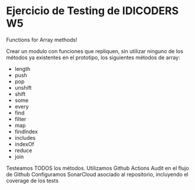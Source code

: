# Ejercicio de Testing de IDICODERS W5

Functions for Array methods!

Crear un modulo con funciones que repliquen, sin utilizar ninguno de los métodos ya existentes en el prototipo, los siguientes métodos de array:

-   length
-   push
-   pop
-   unshift
-   shift
-   some
-   every
-   find
-   filter
-   map
-   findIndex
-   includes
-   indexOf
-   reduce
-   join

Testeamos TODOS los métodos.
Utilizamos Github Actions Audit en el flujo de Github
Configuramos SonarCloud asociado al repositorio, incluyendo el coverage de los tests
